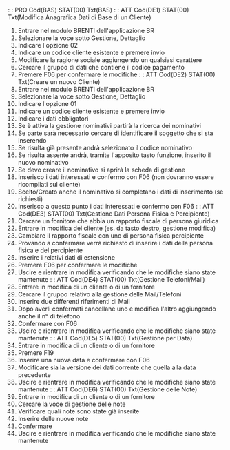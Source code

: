  :  : PRO Cod(BAS) STAT(00) Txt(BAS)
 :  : ATT Cod(DE1) STAT(00) Txt(Modifica Anagrafica Dati di Base di un Cliente)
01. Entrare nel modulo BRENTI dell'applicazione BR
02. Selezionare la voce sotto Gestione, Dettaglio
03. Indicare l'opzione 02
04. Indicare un codice cliente esistente e premere invio
05. Modificare la ragione sociale aggiungendo un qualsiasi carattere
06. Cercare il gruppo di dati che contiene il codice pagamento
07. Premere F06 per confermare le modifiche
 :  : ATT Cod(DE2) STAT(00) Txt(Creare un nuovo Cliente)
01. Entrare nel modulo BRENTI dell'applicazione BR
02. Selezionare la voce sotto Gestione, Dettaglio
03. Indicare l'opzione 01
04. Indicare un codice cliente esistente e premere invio
05. Indicare i dati obbligatori
06. Se è attiva la gestione nominativi partirà la ricerca dei nominativi
06. Se parte sarà necessario cercare di identificare il soggetto che si sta inserendo
07. Se risulta già presente andrà selezionato il codice nominativo
08. Se risulta assente andrà, tramite l'apposito tasto funzione, inserito il nuovo nominativo
09. Se devo creare il nominativo si aprirà la scheda di gestione
10. Inserisco i dati interessati e confermo con F06 (non dovranno essere ricompilati sul cliente)
11. Scelto/Creato anche il nominativo si completano i dati di inserimento (se richiesti)
12. Inserisco a questo punto i dati interessati e confermo con F06
 :  : ATT Cod(DE3) STAT(00) Txt(Gestione Dati Persona Fisica e Percipiente)
01. Cercare un fornitore che abbia un rapporto fiscale di persona giuridica
02. Entrare in modifica del cliente (es. da tasto destro, gestione modifica)
03. Cambiare il rapporto fiscale con uno di persona fisica percipiente
04. Provando a confermare verrà richiesto di inserire i dati della persona fisica e del percipiente
05. Inserire i relativi dati di estensione
06. Premere F06 per confermare le modifiche
06. Uscire e rientrare in modifica verificando che le modifiche siano state mantenute
 :  : ATT Cod(DE4) STAT(00) Txt(Gestione Telefoni/Mail)
01. Entrare in modifica di un cliente o di un fornitore
02. Cercare il gruppo relativo alla gestione delle Mail/Telefoni
03. Inserire due differenti riferimenti di Mail
04. Dopo averli confermati cancellane uno e modifica l'altro aggiungendo anche il n° di telefono
05. Confermare con F06
06. Uscire e rientrare in modifica verificando che le modifiche siano state mantenute
 :  : ATT Cod(DE5) STAT(00) Txt(Gestione per Data)
01. Entrare in modifica di un cliente o di un fornitore
02. Premere F19
03. Inserire una nuova data e confermare con F06
04. Modificare sia la versione dei dati corrente che quella alla data precedente
05. Uscire e rientrare in modifica verificando che le modifiche siano state mantenute
 :  : ATT Cod(DE6) STAT(00) Txt(Gestione delle Note)
01. Entrare in modifica di un cliente o di un fornitore
02. Cercare la voce di gestione delle note
03. Verificare quali note sono state già inserite
04. Inserire delle nuove note
05. Confermare
06. Uscire e rientrare in modifica verificando che le modifiche siano state mantenute

